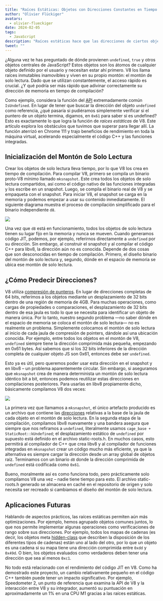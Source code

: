 ```yaml
---
title: "Raíces Estáticas: Objetos con Direcciones Constantes en Tiempo de Compilación"
author: "Olivier Flückiger"
avatars: 
  - olivier-flueckiger
date: 2024-02-05
tags: 
  - JavaScript
description: "Raíces estáticas hace que las direcciones de ciertos objetos JS sean constantes en tiempo de compilación."
tweet: ""
---
```


¿Alguna vez te has preguntado de dónde provienen `undefined`, `true` y otros objetos centrales de JavaScript? Estos objetos son los átomos de cualquier objeto definido por el usuario y necesitan estar ahí primero. V8 los llama raíces inmutables inamovibles y viven en su propio montón: el montón de solo lectura. Dado que se utilizan constantemente, el acceso rápido es crucial. ¿Y qué podría ser más rápido que adivinar correctamente su dirección de memoria en tiempo de compilación?

<!--truncate-->
Como ejemplo, considera la función del [API](https://source.chromium.org/chromium/chromium/src/+/main:v8/include/v8-value.h?q=symbol:%5Cbv8::Value::IsUndefined%5Cb%20case:yes) extremadamente común `IsUndefined`. En lugar de tener que buscar la dirección del objeto `undefined` como referencia, ¿qué pasaría si pudiéramos simplemente verificar si el puntero de un objeto termina, digamos, en `0x61` para saber si es undefined? Esto es exactamente lo que logra la función de *raíces estáticas* de V8. Este artículo explora los obstáculos que tuvimos que superar para llegar allí. La función aterrizó en Chrome 111 y trajo beneficios de rendimiento en toda la máquina virtual, acelerando especialmente el código C++ y las funciones integradas.

## Inicialización del Montón de Solo Lectura

Crear los objetos de solo lectura lleva tiempo, por lo que V8 los crea en tiempo de compilación. Para compilar V8, primero se compila un binario proto-V8 mínimo llamado `mksnapshot`. Este crea todos los objetos de solo lectura compartidos, así como el código nativo de las funciones integradas y los escribe en un snapshot. Luego, se compila el binario real de V8 y se empaqueta con el snapshot. Para iniciar V8, el snapshot se carga en la memoria y podemos empezar a usar su contenido inmediatamente. El siguiente diagrama muestra el proceso de compilación simplificado para el binario independiente `d8`.

![](/_img/static-roots/static-roots1.svg)

Una vez que `d8` está en funcionamiento, todos los objetos de solo lectura tienen su lugar fijo en la memoria y nunca se mueven. Cuando generamos código JIT, podemos, por ejemplo, referirnos directamente a `undefined` por su dirección. Sin embargo, al construir el snapshot y al compilar el código C++ para libv8, la dirección aún no es conocida. Depende de dos cosas que son desconocidas en tiempo de compilación. Primero, el diseño binario del montón de solo lectura y, segundo, dónde en el espacio de memoria se ubica ese montón de solo lectura.

## ¿Cómo Predecir Direcciones?

V8 utiliza [compresión de punteros](https://v8.dev/blog/pointer-compression). En lugar de direcciones completas de 64 bits, referimos a los objetos mediante un desplazamiento de 32 bits dentro de una región de memoria de 4GB. Para muchas operaciones, como cargas de propiedades o comparaciones, el desplazamiento de 32 bits dentro de esa jaula es todo lo que se necesita para identificar un objeto de manera única. Por lo tanto, nuestro segundo problema —no saber dónde en el espacio de memoria se coloca el montón de solo lectura— no es realmente un problema. Simplemente colocamos el montón de solo lectura al inicio de cada jaula de compresión de pointers, dándole así una ubicación conocida. Por ejemplo, entre todos los objetos en el montón de V8, `undefined` siempre tiene la dirección comprimida más pequeña, empezando en 0x61 bytes. Así sabemos que si los 32 bits inferiores de la dirección completa de cualquier objeto JS son 0x61, entonces debe ser `undefined`.

Esto ya es útil, pero queremos poder usar esta dirección en el snapshot y en libv8 – un problema aparentemente circular. Sin embargo, si aseguramos que `mksnapshot` crea de manera determinista un montón de solo lectura idéntico bit a bit, entonces podemos reutilizar estas direcciones en compilaciones posteriores. Para usarlas en libv8 propiamente dicho, básicamente compilamos V8 dos veces:

![](/_img/static-roots/static-roots2.svg)

La primera vez que llamamos a `mksnapshot`, el único artefacto producido es un archivo que contiene las [direcciones](https://source.chromium.org/chromium/chromium/src/+/main:v8/src/roots/static-roots.h) relativas a la base de la jaula de cada objeto en el montón de solo lectura. En la segunda etapa de la compilación, compilamos libv8 nuevamente y una bandera asegura que siempre que nos refiramos a `undefined`, literalmente usamos `cage_base + StaticRoot::kUndefined`; el desplazamiento estático de `undefined` por supuesto está definido en el archivo static-roots.h. En muchos casos, esto permitirá al compilador de C++ que crea libv8 y al compilador de funciones integradas en `mksnapshot` crear un código mucho más eficiente, ya que la alternativa es siempre cargar la dirección desde un array global de objetos raíz. Terminamos con un binario `d8` donde la dirección comprimida de `undefined` está codificada como `0x61`.

Bueno, moralmente así es como funciona todo, pero prácticamente solo compilamos V8 una vez – nadie tiene tiempo para esto. El archivo static-roots.h generado se almacena en caché en el repositorio de origen y solo necesita ser recreado si cambiamos el diseño del montón de solo lectura.

## Aplicaciones Futuras

Hablando de aspectos prácticos, las raíces estáticas permiten aún más optimizaciones. Por ejemplo, hemos agrupado objetos comunes juntos, lo que nos permite implementar algunas operaciones como verificaciones de rango sobre sus direcciones. Por ejemplo, todos los mapas de cadenas (es decir, los objetos meta [hidden-class](https://v8.dev/docs/hidden-classes) que describen la disposición de los diferentes tipos de cadenas) están uno al lado del otro, por lo que un objeto es una cadena si su mapa tiene una dirección comprimida entre `0xdd` y `0x49d`. O bien, los objetos evaluados como verdaderos deben tener una dirección que sea al menos `0xc1`.

No todo está relacionado con el rendimiento del código JIT en V8. Como ha demostrado este proyecto, un cambio relativamente pequeño en el código C++ también puede tener un impacto significativo. Por ejemplo, Speedometer 2, un punto de referencia que examina la API de V8 y la interacción entre V8 y su integrador, aumentó su puntuación en aproximadamente un 1% en una CPU M1 gracias a las raíces estáticas.
